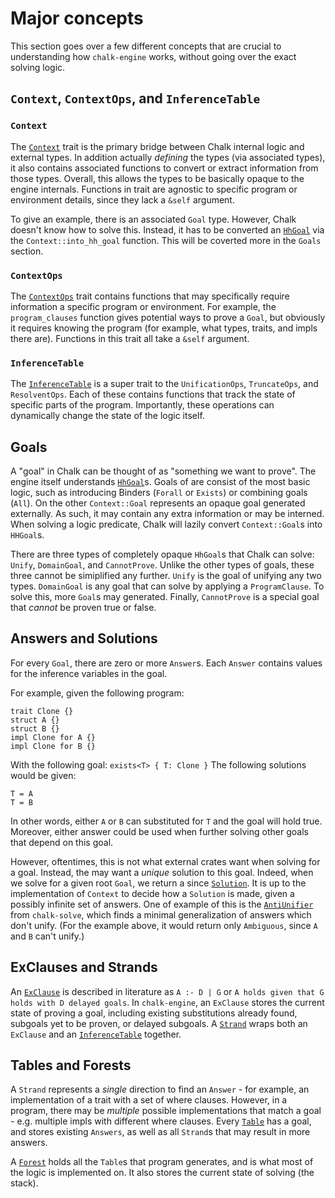 # Major concepts

This section goes over a few different concepts that are crucial to understanding how `chalk-engine` works, without going over the exact solving logic.

## `Context`, `ContextOps`, and `InferenceTable`

### `Context`

The [`Context`] trait is the primary bridge between Chalk internal logic and external types. In addition actually *defining* the types (via associated types), it also contains associated functions to convert or extract information from those types. Overall, this allows the types to be basically opaque to the engine internals. Functions in trait are agnostic to specific program or environment details, since they lack a `&self` argument.

To give an example, there is an associated `Goal` type. However, Chalk doesn't know how to solve this. Instead, it has to be converted an [`HhGoal`] via the `Context::into_hh_goal` function. This will be coverted more in the `Goals` section.

### `ContextOps`

The [`ContextOps`] trait contains functions that may specifically require information a specific program or environment. For example, the `program_clauses` function gives potential ways to prove a `Goal`, but obviously it requires knowing the program (for example, what types, traits, and impls there are). Functions in this trait all take a `&self` argument.

### `InferenceTable`

The [`InferenceTable`] is a super trait to the `UnificationOps`, `TruncateOps`, and `ResolventOps`. Each of these contains functions that track the state of specific parts of the program. Importantly, these operations can dynamically change the state of the logic itself.

## Goals

A "goal" in Chalk can be thought of as "something we want to prove". The engine itself understands [`HhGoal`]s. Goals of are consist of the most basic logic, such as introducing Binders (`Forall` or `Exists`) or combining goals (`All`). On the other `Context::Goal` represents an opaque goal generated externally. As such, it may contain any extra information or may be interned. When solving a logic predicate, Chalk will lazily convert `Context::Goal`s into `HHGoal`s.

There are three types of completely opaque `HhGoal`s that Chalk can solve: `Unify`, `DomainGoal`, and `CannotProve`. Unlike the other types of goals, these three cannot be simiplified any further. `Unify` is the goal of unifying any two types. `DomainGoal` is any goal that can solve by applying a `ProgramClause`. To solve this, more `Goal`s may generated. Finally, `CannotProve` is a special goal that *cannot* be proven true or false.

## Answers and Solutions

For every `Goal`, there are zero or more `Answer`s. Each `Answer` contains values for the inference variables in the goal.

For example, given the following program:
```
trait Clone {}
struct A {}
struct B {}
impl Clone for A {}
impl Clone for B {}
```
With the following goal: `exists<T> { T: Clone }`
The following solutions would be given:
```
T = A
T = B
```
In other words, either `A` or `B` can substituted for `T` and the goal will hold true. Moreover, either answer could be used when further solving other goals that depend on this goal.

However, oftentimes, this is not what external crates want when solving for a goal. Instead, the may want a *unique* solution to this goal. Indeed, when we solve for a given root `Goal`, we return a since [`Solution`]. It is up to the implementation of `Context` to decide how a `Solution` is made, given a possibly infinite set of answers. One of example of this is the [`AntiUnifier`](https://rust-lang.github.io/chalk/chalk_solve/solve/slg/aggregate/struct.AntiUnifier.html) from `chalk-solve`, which finds a minimal generalization of answers which don't unify. (For the example above, it would return only `Ambiguous`, since `A` and `B` can't unify.)

## ExClauses and Strands

An [`ExClause`] is described in literature as `A :- D | G` or `A holds given that G holds with D delayed goals`. In `chalk-engine`, an `ExClause` stores the current state of proving a goal, including existing substitutions already found, subgoals yet to be proven, or delayed subgoals. A [`Strand`] wraps both an `ExClause` and an [`InferenceTable`] together. 

## Tables and Forests

A `Strand` represents a *single* direction to find an `Answer` - for example, an implementation of a trait with a set of where clauses. However, in a program, there may be *multiple* possible implementations that match a goal - e.g. multiple impls with different where clauses. Every [`Table`] has a goal, and stores existing `Answers`, as well as all `Strand`s that may result in more answers.

A [`Forest`] holds all the `Table`s that program generates, and is what most of the logic is implemented on. It also stores the current state of solving (the stack).



[`Context`]: https://rust-lang.github.io/chalk/chalk_engine/context/trait.Context.html
[`ContextOps`]: https://rust-lang.github.io/chalk/chalk_engine/context/trait.ContextOps.html
[`InferenceTable`]: https://rust-lang.github.io/chalk/chalk_engine/context/trait.InferenceTable.html
[`HhGoal`]: https://rust-lang.github.io/chalk/chalk_engine/hh/enum.HhGoal.html
[`Solution`]: https://rust-lang.github.io/chalk/chalk_engine/context/trait.Context.html#associatedtype.Solution
[`ExClause`]: https://rust-lang.github.io/chalk/chalk_engine/struct.ExClause.html
[`Strand`]: https://rust-lang.github.io/chalk/chalk_engine/strand/struct.Strand.html
[`Table`]: https://rust-lang.github.io/chalk/chalk_engine/table/struct.Table.html
[`Forest`]: https://rust-lang.github.io/chalk/chalk_engine/forest/struct.Forest.html
